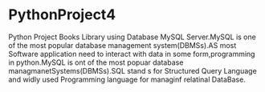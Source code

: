 # PythonProject4
Python Project Books Library using Database MySQL Server.MySQL is one of the most popular database management system(DBMSs).AS most Software application need to interact with data in some form,programming in python.MySQL is ont of the most popuar database managmanetSystems(DBMSs).SQL stand s for Structured Query Language and widly used Programming language for managinf relatinal DataBase.
